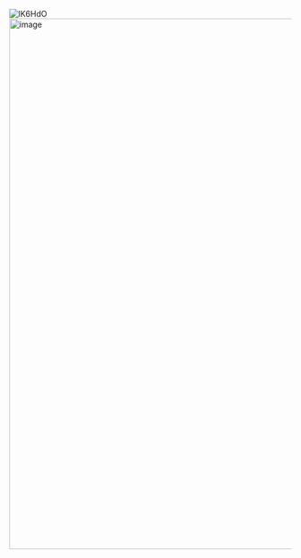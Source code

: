 ![lK6HdO](https://github.com/user-attachments/assets/f265c681-8445-4060-ace1-91b739659588)
<img width="946" height="948" alt="image" src="https://github.com/user-attachments/assets/c676faf0-e48d-4554-97be-0bdd281ed07f" />
